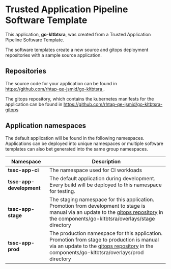 # Trusted Application Pipeline Software Template

This application, **go-kltbtsra**, was created from a Trusted Application Pipeline Software Template.

The software templates create a new source and gitops deployment repositories with a sample source application. 

## Repositories

The source code for your application can be found in [https://github.com/rhtap-qe-jsmid/go-kltbtsra ](https://github.com/rhtap-qe-jsmid/go-kltbtsra ).
 
The gitops repository, which contains the kubernetes manifests for the application can be found in 
[https://github.com/rhtap-qe-jsmid/go-kltbtsra-gitops ](https://github.com/rhtap-qe-jsmid/go-kltbtsra-gitops ) 

## Application namespaces 

The default application will be found in the following namespaces. Applications can be deployed into unique namespaces or multiple software templates can also bet generated into the same group namespaces.  

|  Namespace   |  Description   |  
| -------- | -------- |
| **tssc-app-ci** | The namespace used for CI workloads |
| **tssc-app-development** | The default application during development. Every build will be deployed to this namespace for testing. |
| **tssc-app-stage** | The staging namespace for this application. Promotion from development to stage is manual via an update to the [gitops repository](https://github.com/rhtap-qe-jsmid/go-kltbtsra-gitops ) in the components/go-kltbtsra/overlays/stage directory |
| **tssc-app-prod** | The production namespace for this application. Promotion from stage to production is manual via an update to the [gitops repository](https://github.com/rhtap-qe-jsmid/go-kltbtsra-gitops ) in the components/go-kltbtsra/overlays/prod directory |